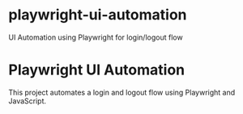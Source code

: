 # playwright-ui-automation
UI Automation using Playwright for login/logout flow
# Playwright UI Automation

This project automates a login and logout flow using Playwright and JavaScript.

